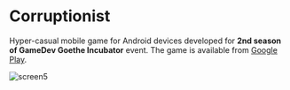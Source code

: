 # Corruptionist
Hyper-casual mobile game for Android devices developed for **2nd season of GameDev Goethe Incubator** event. 
The game is available from 
<a href="https://play.google.com/store/apps/details?id=com.padavans.corruptionist.gamehttps://play.google.com/store/apps/details?id=com.padavans.corruptionist.game" target="_blank">Google Play</a>.

![screen5](https://user-images.githubusercontent.com/59497202/157418832-e6e6fe95-f09e-42ef-a101-ed1c7c1d2b29.png)
